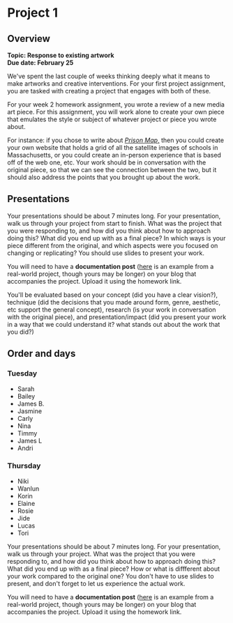 # Project 1 

## Overview

**Topic: Response to existing artwork**  
**Due date: February 25**  

We've spent the last couple of weeks thinking deeply what it means to make artworks and creative interventions. For your first project assignment, you are tasked with creating a project that engages with both of these. 

For your week 2 homework assignment, you wrote a review of a new media art piece. For this assignment, you will work alone to create your own piece that emulates the style or subject of whatever project or piece you wrote about. 

For instance: if you chose to write about [*Prison Map*,](http://prisonmap.com/) then you could create your own website that holds a grid of all the satellite images of schools in Massachusetts, or you could create an in-person experience that is based off of the web one, etc. Your work should be in conversation with the original piece, so that we can see the connection between the two, but it should also address the points that you brought up about the work. 



## Presentations

Your presentations should be about 7 minutes long.  For your presentation, walk us through your project from start to finish. What was the project that you were responding to, and how did you think about how to approach doing this?  What did you end up with as a final piece? In which ways is your piece different from the original, and which aspects were you focused on changing or replicating? You should use slides to present your work. 

You will need to have a **documentation post** ([here](http://jillhubley.com/blog/nyctrees) is an example from a real-world project, though yours may be longer) on your blog that accompanies the project. Upload it using the homework link. 

You'll be evaluated based on your concept (did you have a clear vision?), technique (did the decisions that you made around form, genre, aesthetic, etc support the general concept), research (is your work in conversation with the original piece), and presentation/impact (did you present your work in a way that we could understand it? what stands out about the work that you did?)


## Order and days 

### Tuesday 
- Sarah
- Bailey
- James B. 
- Jasmine
- Carly
- Nina
- Timmy
- James L
- Andri 

### Thursday
- Niki
- Wanlun
- Korin
- Elaine
- Rosie
- Jide
- Lucas
- Tori 


Your presentations should be about 7 minutes long.  For your presentation, walk us through your project. What was the project that you were responding to, and how did you think about how to approach doing this?  What did you end up with as a final piece? How or what is diffferent about your work compared to the original one? You don't have to use slides to present, and don't forget to let us experience the actual work. 

You will need to have a **documentation post** ([here](http://jillhubley.com/blog/nyctrees) is an example from a real-world project, though yours may be longer) on your blog that accompanies the project. Upload it using the homework link. 

